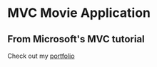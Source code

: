 # MVC Movie Application
## From Microsoft's MVC tutorial

Check out my [portfolio](https://www.ejdevspot.com/)



